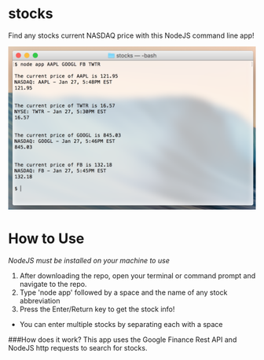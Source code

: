 # stocks
Find any stocks current NASDAQ price with this NodeJS command line app!  

[![stocks NodeJS app](https://github.com/louisiaegerv/Project-Images/blob/master/stock2.png?raw=true)](https://github.com/louisiaegerv/Project-Images/blob/master/stock2.png?raw=true)

How to Use  
===
*NodeJS must be installed on your machine to use*   
1. After downloading the repo, open your terminal or command prompt and navigate to the repo.   
2. Type 'node app' followed by a space and the name of any stock abbreviation  
3. Press the Enter/Return key to get the stock info!  
- You can enter multiple stocks by separating each with a space
  
###How does it work?
This app uses the Google Finance Rest API and NodeJS http requests to search for stocks.
